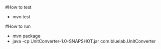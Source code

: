 #How to test
- mvn test

#How to run
- mvn package
- java -cp UnitConverter-1.0-SNAPSHOT.jar com.bluelab.UnitConverter